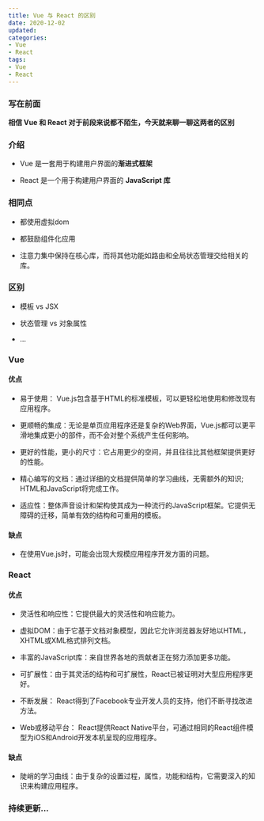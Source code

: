 ```yaml
---
title: Vue 与 React 的区别
date: 2020-12-02
updated: 
categories:
- Vue
- React
tags:
- Vue
- React
---
```


### 写在前面

**相信 Vue 和 React 对于前段来说都不陌生，今天就来聊一聊这两者的区别**

### 介绍

- Vue 是一套用于构建用户界面的**渐进式框架**

- React 是一个用于构建用户界面的 **JavaScript 库**

### 相同点

- 都使用虚拟dom

- 都鼓励组件化应用

- 注意力集中保持在核心库，而将其他功能如路由和全局状态管理交给相关的库。

### 区别

- 模板 vs JSX

- 状态管理 vs 对象属性

- ...

### Vue

#### 优点

- 易于使用： Vue.js包含基于HTML的标准模板，可以更轻松地使用和修改现有应用程序。

- 更顺畅的集成：无论是单页应用程序还是复杂的Web界面，Vue.js都可以更平滑地集成更小的部件，而不会对整个系统产生任何影响。

- 更好的性能，更小的尺寸：它占用更少的空间，并且往往比其他框架提供更好的性能。

- 精心编写的文档：通过详细的文档提供简单的学习曲线，无需额外的知识; HTML和JavaScript将完成工作。

- 适应性：整体声音设计和架构使其成为一种流行的JavaScript框架。它提供无障碍的迁移，简单有效的结构和可重用的模板。

#### 缺点

- 在使用Vue.js时，可能会出现大规模应用程序开发方面的问题。

### React

#### 优点

- 灵活性和响应性：它提供最大的灵活性和响应能力。

- 虚拟DOM：由于它基于文档对象模型，因此它允许浏览器友好地以HTML，XHTML或XML格式排列文档。

- 丰富的JavaScript库：来自世界各地的贡献者正在努力添加更多功能。

- 可扩展性：由于其灵活的结构和可扩展性，React已被证明对大型应用程序更好。

- 不断发展： React得到了Facebook专业开发人员的支持，他们不断寻找改进方法。

- Web或移动平台： React提供React Native平台，可通过相同的React组件模型为iOS和Android开发本机呈现的应用程序。

#### 缺点

- 陡峭的学习曲线：由于复杂的设置过程，属性，功能和结构，它需要深入的知识来构建应用程序。

### 持续更新...